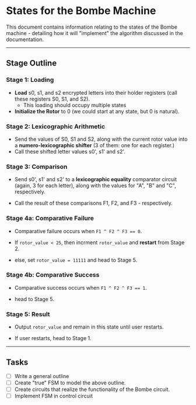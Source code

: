 # States for the Bombe Machine

This document contains information relating to the states of the Bombe machine - detailing how it will "implement" the algorithm discussed in the documentation.

***

## Stage Outline
### Stage 1: Loading
* **Load** s0, s1, and s2 encrypted letters into their holder registers (call these registers S0, S1, and S2).
  * This loading should occupy multiple states
* **Initialize the Rotor** to  0 (we could start at any state, but 0 is natural).


### Stage 2: Lexicographic Arithmetic
  * Send the values of S0, S1 and S2, along with the current rotor value into a **numero-lexicographic shifter** (3 of them: one for each register.)
  * Call these shifted letter values s0', s1' and s2'.

### Stage 3: Comparison
  * Send s0', s1' and s2' to a **lexicographic equality** comparator circuit (again, 3 for each letter), along with the values for "A", "B" and "C", respectively.

  * Call the result of these comparisons F1, F2, and F3 - respectively.

### Stage 4a: Comparative Failure
  * Comparative failure occurs when `F1 ^ F2 ^ F3 == 0`.
  * If `rotor_value < 25`, then incrment `rotor_value` and **restart** from Stage 2.

  * else, set `rotor_value = 11111` and head to Stage 5.

### Stage 4b: Comparative Success
  * Comparative success occurs when `F1 ^ F2 ^ F3 == 1`.

  * head to Stage 5.

### Stage 5: Result
  * Output `rotor_value` and remain in this state until user restarts.

  * If user restarts, head to Stage 1.
***
## Tasks
- [ ] Write a general outline
- [ ] Create "true" FSM to model the above outline.
- [ ] Create circuits that realize the functionality of the Bombe circuit.
- [ ] Implement FSM in control circuit
